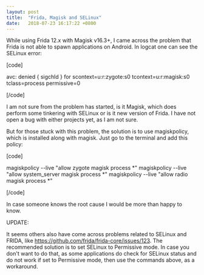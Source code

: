 ```yaml
---
layout: post
title:  "Frida, Magisk and SELinux"
date:   2018-07-23 16:17:22 +0800
---
```

While using Frida 12.x with Magisk v16.3+, I came across the problem that Frida is not able to spawn applications on Android. In logcat one can see the SELinux error:

[code]

avc: denied { sigchld } for scontext=u:r:zygote:s0 tcontext=u:r:magisk:s0 tclass=process permissive=0

[/code]

I am not sure from the problem has started, is it Magisk, which does perform some tinkering with SELinux or is it new version of Frida. I have not open a bug with either projects yet, as I am not sure.

But for those stuck with this problem, the solution is to use magiskpolicy, which is installed along with magisk. Just go to the terminal and add this policy:

[code]

magiskpolicy --live "allow zygote magisk process *"
magiskpolicy --live "allow system_server magisk process *"
magiskpolicy --live "allow radio magisk process *"

[/code]

In case someone knows the root cause I would be more than happy to know.

UPDATE:

It seems others also have come across problems related to SELinux and FRIDA, like https://github.com/frida/frida-core/issues/123. The recommended solution is to set SELinux to Permissive mode. In case you don't want to do that, as some applications do check for SELinux status and do not work if set to Permissive mode, then use the commands above, as a workaround.


